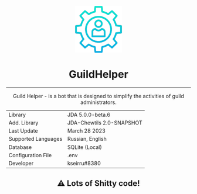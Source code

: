 <div align="center">

<img src="src\main\resources\gh.png" width="128" height="128" title="GuildHelper Logo">

# GuildHelper
<hr>

Guild Helper - is a bot that is designed to simplify the activities of guild administrators.


<table>
    <tr>
        <td>Library</td>
        <td>JDA 5.0.0-beta.6</td>
    </tr>
    <tr>
        <td>Add. Library</td>
        <td>JDA-Chewtils 2.0-SNAPSHOT</td>
    </tr>
    <tr>
        <td>Last Update</td>
        <td>March 28 2023</td>
    </tr>
    <tr>
        <td>Supported Languages</td>
        <td>Russian, English</td>
    </tr>
    <tr>
        <td>Database</td>
        <td>SQLite (Local)</td>
    </tr>
    <tr>
        <td>Configuration File</td>
        <td>.env</td>
    </tr>
    <tr>
        <td>Developer</td>
        <td>kseirru#8380</td>
    </tr>
</table>

## ⚠️ Lots of Shitty code!

</div>
